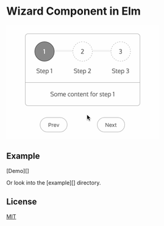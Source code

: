 # Wizard Component in Elm

<img src="https://github.com/jaux/elm-wizard/blob/master/example/elm-wizard-example.gif">

## Example

[Demo][]

Or look into the [example][] directory.

## License

[MIT](https://github.com/jaux/elm-wizard/blob/master/LICENSE)
